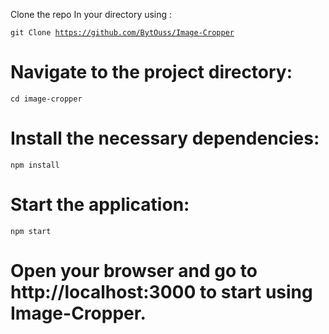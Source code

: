 Clone the repo In your directory using :
<code><pre>git Clone https://github.com/BytOuss/Image-Cropper</code></pre>
# Navigate to the project directory:
<code><pre>cd image-cropper</code></pre>
# Install the necessary dependencies:
<code><pre>npm install</code></pre>
# Start the application:
<code><pre>npm start</code></pre>
# Open your browser and go to http://localhost:3000 to start using Image-Cropper.
